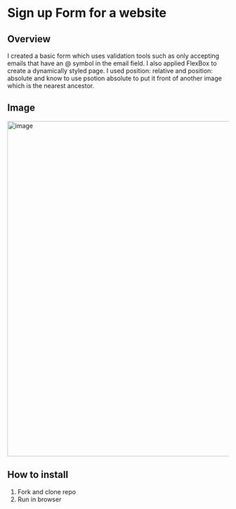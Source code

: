 # Sign up Form for a website
## Overview
I created a basic form which uses validation tools such as only accepting emails that have an @ symbol in the email field.
I also applied FlexBox to create a dynamically styled page. I used position: relative and position: absolute and know to use
psotion absolute to put it front of another image which is the nearest ancestor.

## Image
<img width="941" height="762" alt="image" src="https://github.com/user-attachments/assets/08cfa3eb-d9c9-4637-86b0-7d0eb0414fc6" />

## How to install

1. Fork and clone repo
2. Run in browser
